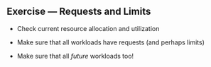 ## Exercise — Requests and Limits

- Check current resource allocation and utilization

- Make sure that all workloads have requests (and perhaps limits)

- Make sure that all *future* workloads too!
